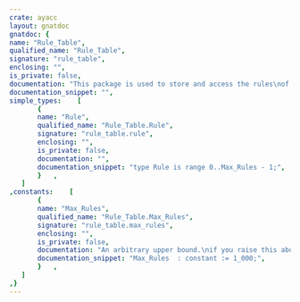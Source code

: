 ```yaml
---
crate: ayacc
layout: gnatdoc
gnatdoc: {
name: "Rule_Table",
qualified_name: "Rule_Table",
signature: "rule_table",
enclosing: "",
is_private: false,
documentation: "This package is used to store and access the rules\nof the input grammar.",
documentation_snippet: "",
simple_types:    [
       {
       name: "Rule",
       qualified_name: "Rule_Table.Rule",
       signature: "rule_table.rule",
       enclosing: "",
       is_private: false,
       documentation: "",
       documentation_snippet: "type Rule is range 0..Max_Rules - 1;",
       }   ,
   ]
,constants:    [
       {
       name: "Max_Rules",
       qualified_name: "Rule_Table.Max_Rules",
       signature: "rule_table.max_rules",
       enclosing: "",
       is_private: false,
       documentation: "An arbitrary upper bound.\nif you raise this above 3_000\nyou will also need to make\nchanges in parse_table_body\nand parse_template_file.",
       documentation_snippet: "Max_Rules  : constant := 1_000;",
       }   ,
   ]
,}
---
```


